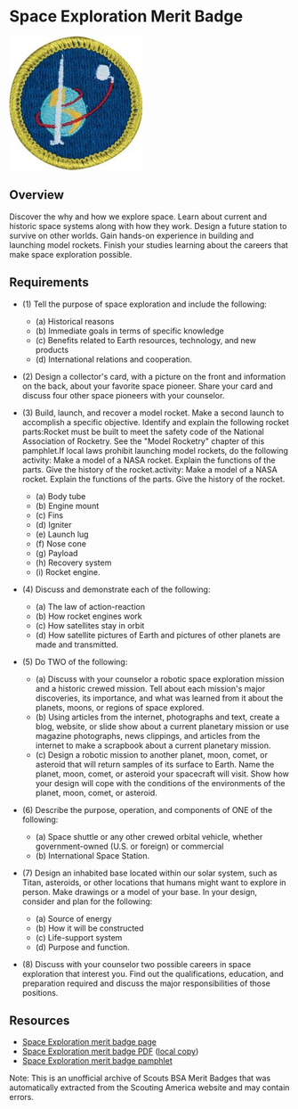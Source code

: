 

# Space Exploration Merit Badge

![Space Exploration Merit Badge](images/space-exploration-merit-badge.jpg)

## Overview



Discover the why and how we explore space. Learn about current and historic space systems along with how they work. Design a future station to survive on other worlds. Gain hands-on experience in building and launching model rockets. Finish your studies learning about the careers that make space exploration possible.

## Requirements

* (1) Tell the purpose of space exploration and include the following:
    * (a) Historical reasons
    * (b) Immediate goals in terms of specific knowledge
    * (c) Benefits related to Earth resources, technology, and new products
    * (d) International relations and cooperation.


* (2) Design a collector's card, with a picture on the front and information on the back, about your favorite space pioneer. Share your card and discuss four other space pioneers with your counselor.
* (3) Build, launch, and recover a model rocket. Make a second launch to accomplish a specific objective. Identify and explain the following rocket parts:Rocket must be built to meet the safety code of the National Association of Rocketry. See the "Model Rocketry" chapter of this pamphlet.If local laws prohibit launching model rockets, do the following activity: Make a model of a NASA rocket. Explain the functions of the parts. Give the history of the rocket.activity: Make a model of a NASA rocket. Explain the functions of the parts. Give the history of the rocket.
    * (a) Body tube
    * (b) Engine mount
    * (c) Fins
    * (d) Igniter
    * (e) Launch lug
    * (f) Nose cone
    * (g) Payload
    * (h) Recovery system
    * (i) Rocket engine.


* (4) Discuss and demonstrate each of the following:
    * (a) The law of action-reaction
    * (b) How rocket engines work
    * (c) How satellites stay in orbit
    * (d) How satellite pictures of Earth and pictures of other planets are made and transmitted.


* (5) Do TWO of the following:
    * (a) Discuss with your counselor a robotic space exploration mission and a historic crewed mission. Tell about each mission's major discoveries, its importance, and what was learned from it about the planets, moons, or regions of space explored.
    * (b) Using articles from the internet, photographs and text, create a blog, website, or slide show about a current planetary mission or use magazine photographs, news clippings, and articles from the internet to make a scrapbook about a current planetary mission.
    * (c) Design a robotic mission to another planet, moon, comet, or asteroid that will return samples of its surface to Earth. Name the planet, moon, comet, or asteroid your spacecraft will visit. Show how your design will cope with the conditions of the environments of the planet, moon, comet, or asteroid.


* (6) Describe the purpose, operation, and components of ONE of the following:
    * (a) Space shuttle or any other crewed orbital vehicle, whether government-owned (U.S. or foreign) or commercial
    * (b) International Space Station.


* (7) Design an inhabited base located within our solar system, such as Titan, asteroids, or other locations that humans might want to explore in person. Make drawings or a model of your base. In your design, consider and plan for the following:
    * (a) Source of energy
    * (b) How it will be constructed
    * (c) Life-support system
    * (d) Purpose and function.


* (8) Discuss with your counselor two possible careers in space exploration that interest you. Find out the qualifications, education, and preparation required and discuss the major responsibilities of those positions.


## Resources

- [Space Exploration merit badge page](https://www.scouting.org/merit-badges/space-exploration/)
- [Space Exploration merit badge PDF](https://filestore.scouting.org/filestore/Merit_Badge_ReqandRes/Pamphlets/Space%20Exploration_2025.pdf) ([local copy](files/space-exploration-merit-badge.pdf))
- [Space Exploration merit badge pamphlet](https://www.scoutshop.org/space-exploration-merit-badge-pamphlet-654567.html)

Note: This is an unofficial archive of Scouts BSA Merit Badges that was automatically extracted from the Scouting America website and may contain errors.